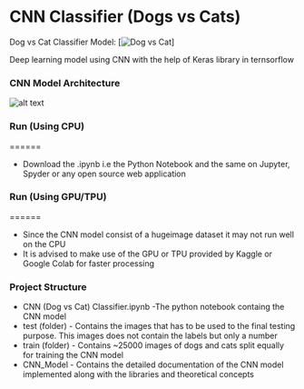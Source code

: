 # CNN Classifier (Dogs vs Cats)

Dog vs Cat Classifier Model: 
[![Dog vs Cat](https://ibb.co/591s8Sq)]

Deep learning model using CNN with the help of Keras library in ternsorflow

### CNN Model Architecture
 
![alt text](https://drive.google.com/file/d/1ovvOhnWYjd4acHVdK3F0iV3991k5nUYD/view?usp=sharing "Logo Title Text 1")


### Run (Using CPU)
======
- Download the .ipynb i.e the Python Notebook and the same on Jupyter, Spyder or any open source web application

### Run (Using GPU/TPU)
======
- Since the CNN model consist of a hugeimage dataset it may not run well on the CPU
- It is advised to make use of the GPU or TPU provided by Kaggle or Google Colab for faster processing

### Project Structure
- CNN (Dog vs Cat) Classifier.ipynb -The python notebook containg the CNN model 
- test (folder)  - Contains the images that has to be used to the final testing purpose. This images does not contain the labels but only a number 
- train (folder) - Contains ~25000 images of dogs and cats split equally for training the CNN model
- CNN_Model - Contains the detailed documentation of the CNN model implemented along with the libraries and theoretical concepts
